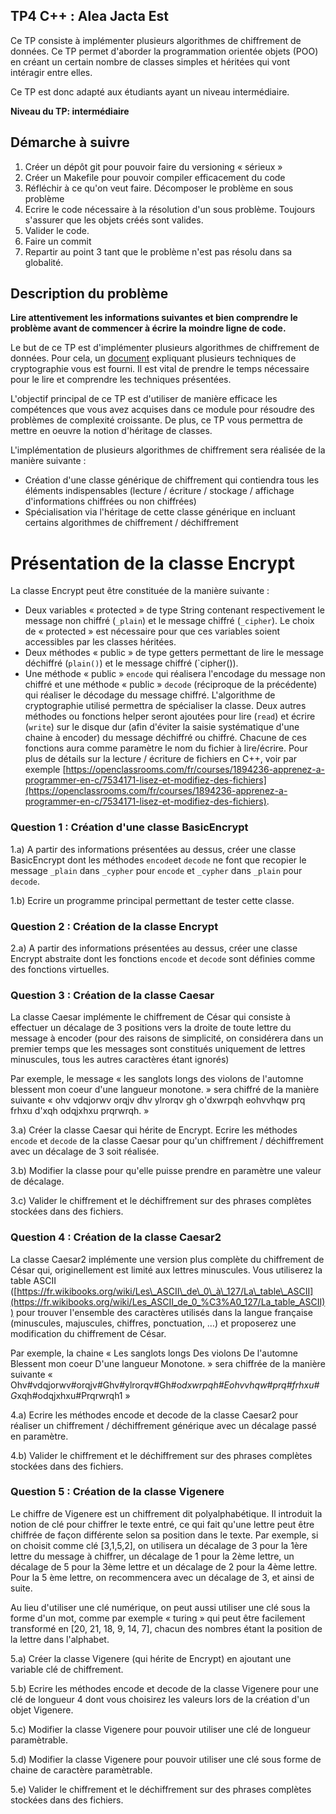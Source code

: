 ## TP4 C++ : Alea Jacta Est

Ce TP consiste à implémenter plusieurs algorithmes de chiffrement de données.
Ce TP permet d'aborder la programmation orientée objets (POO) en créant un certain nombre de classes simples et héritées qui vont intéragir entre elles. 

Ce TP est donc adapté aux étudiants ayant un niveau intermédiaire.

**Niveau du TP: intermédiaire**

## Démarche à suivre

1. Créer un dépôt git pour pouvoir faire du versioning « sérieux »
2. Créer un Makefile pour pouvoir compiler efficacement du code
3. Réfléchir à ce qu'on veut faire. Décomposer le problème en sous problème
4. Ecrire le code nécessaire à la résolution d'un sous problème. Toujours s'assurer que les objets créés sont valides.
5. Valider le code.
6. Faire un commit
7. Repartir au point 3 tant que le problème n'est pas résolu dans sa globalité.

## Description du problème

**Lire attentivement les informations suivantes et bien comprendre le problème avant de commencer à écrire la moindre ligne de code.**


Le but de ce TP est d'implémenter plusieurs algorithmes de chiffrement de données. Pour cela, un [document](cryptographie.pdf) expliquant plusieurs techniques de cryptographie vous est fourni. Il est vital de prendre le temps nécessaire pour le lire et comprendre les techniques présentées.

L'objectif principal de ce TP est d'utiliser de manière efficace les compétences que vous avez acquises dans ce module pour résoudre des problèmes de complexité croissante. De plus, ce TP vous permettra de mettre en oeuvre la notion d'héritage de classes. 

L'implémentation de plusieurs algorithmes de chiffrement sera réalisée de la manière suivante :

- Création d'une classe générique de chiffrement qui contiendra tous les éléments indispensables (lecture / écriture / stockage / affichage d'informations chiffrées ou non chiffrées)
- Spécialisation via l'héritage de cette classe générique en incluant certains algorithmes de chiffrement / déchiffrement

# Présentation de la classe Encrypt

La classe  Encrypt peut être constituée de la manière suivante :

- Deux variables « protected » de type String contenant respectivement le message non chiffré (`_plain`) et le message chiffré (`_cipher`). Le choix de « protected » est nécessaire pour que ces variables soient accessibles par les classes héritées.
- Deux méthodes « public » de type getters permettant de lire le message déchiffré (`plain()`) et le message chiffré (`cipher()).
- Une méthode « public » `encode` qui réalisera l'encodage du message non chiffré et une méthode « public » `decode` (réciproque de la précédente) qui réaliser le décodage du message chiffré.  L'algorithme de cryptographie utilisé permettra de spécialiser la classe.
Deux autres méthodes ou fonctions helper seront ajoutées pour lire (`read`) et écrire (`write`) sur le disque dur (afin d'éviter la saisie systématique d'une chaine à encoder) du message déchiffré ou chiffré. Chacune de ces fonctions aura comme paramètre le nom du fichier à lire/écrire. Pour plus de détails sur la lecture / écriture de fichiers en C++, voir par exemple [https://openclassrooms.com/fr/courses/1894236-apprenez-a-programmer-en-c/7534171-lisez-et-modifiez-des-fichiers](https://openclassrooms.com/fr/courses/1894236-apprenez-a-programmer-en-c/7534171-lisez-et-modifiez-des-fichiers). 

### Question 1 : Création d'une classe BasicEncrypt

1.a) A partir des informations présentées au dessus, créer une classe BasicEncrypt dont les méthodes `encode`et `decode` ne font que recopier le message `_plain` dans `_cypher` pour `encode` et `_cypher`  dans `_plain` pour `decode`. 
 
1.b) Ecrire un programme principal permettant de tester cette classe.

### Question 2 : Création de la classe Encrypt

2.a) A partir des informations présentées au dessus, créer une classe Encrypt abstraite dont les 
fonctions `encode` et `decode` sont définies comme des fonctions virtuelles.

### Question 3 : Création de la classe Caesar

La classe Caesar implémente le chiffrement de César qui consiste à effectuer un décalage de 3 positions vers la droite de toute lettre du message à encoder (pour des raisons de simplicité, on considérera dans un premier temps que les messages sont constitués uniquement de lettres minuscules, tous les autres caractères étant ignorés)

Par exemple, le message « les sanglots longs des violons de l'automne blessent mon coeur d'une langueur monotone. » sera chiffré de la manière suivante « ohv vdqjorwv orqjv dhv ylrorqv gh o'dxwrpqh eohvvhqw prq frhxu d'xqh odqjxhxu prqrwrqh. »


3.a) Créer la classe Caesar qui hérite de Encrypt. Ecrire les méthodes `encode` et `decode` de la classe Caesar pour qu'un chiffrement / déchiffrement avec un décalage de 3 soit réalisée.

3.b) Modifier la classe pour qu'elle puisse prendre en paramètre une valeur de décalage.

3.c) Valider le chiffrement et le déchiffrement sur des phrases complètes stockées dans des fichiers.

### Question 4 : Création de la classe Caesar2

La classe Caesar2 implémente une version plus complète du chiffrement de César qui, originellement est limité aux lettres minuscules. Vous utiliserez la table ASCII ([https://fr.wikibooks.org/wiki/Les\_ASCII\_de\_0\_à\_127/La\_table\_ASCII](https://fr.wikibooks.org/wiki/Les_ASCII_de_0_%C3%A0_127/La_table_ASCII)) pour trouver l'ensemble des caractères utilisés dans la langue française (minuscules, majuscules, chiffres, ponctuation, …) et proposerez une modification du chiffrement de César.

Par exemple, la chaine « Les sanglots longs Des violons De l'automne Blessent mon coeur D'une langueur Monotone. » sera chiffrée de la manière suivante « Ohv#vdqjorwv#orqjv#Ghv#ylrorqv#Gh#o*dxwrpqh#Eohvvhqw#prq#frhxu#G*xqh#odqjxhxu#Prqrwrqh1 »

4.a) Ecrire les méthodes encode et decode de la classe Caesar2 pour réaliser un chiffrement / déchiffrement générique avec un décalage passé en paramètre.

4.b) Valider le chiffrement et le déchiffrement sur des phrases complètes stockées dans des fichiers.


### Question 5 : Création de la classe Vigenere

Le chiffre de Vigenere est un chiffrement dit polyalphabétique. Il introduit la notion de clé pour chiffrer le texte entré, ce qui fait qu'une lettre peut être chiffrée de façon différente selon sa position dans le texte. Par exemple, si on choisit comme clé [3,1,5,2], on utilisera un décalage de 3 pour la 1ère lettre du message à chiffrer, un décalage de 1 pour la 2ème
lettre, un décalage de 5 pour la 3ème lettre et un décalage de 2 pour la 4ème lettre. Pour la 5 ème lettre, on recommencera avec un décalage de 3, et ainsi de suite.

Au lieu d'utiliser une clé numérique, on peut aussi utiliser une clé sous la forme d'un mot, comme par exemple « turing » qui peut être facilement transformé en [20, 21, 18, 9, 14, 7], chacun des nombres étant la position de la lettre dans l'alphabet.

5.a) Créer la classe Vigenere (qui hérite de Encrypt) en ajoutant une variable clé de chiffrement.

5.b) Ecrire les méthodes encode et decode de la classe Vigenere pour une clé de longueur 4 dont vous choisirez les valeurs lors de la création d'un objet Vigenere.

5.c) Modifier la classe Vigenere pour pouvoir utiliser une clé de longueur paramètrable.

5.d) Modifier la classe Vigenere pour pouvoir utiliser une clé sous forme de chaine de caractère paramètrable.

5.e) Valider le chiffrement et le déchiffrement sur des phrases complètes stockées dans des fichiers.


